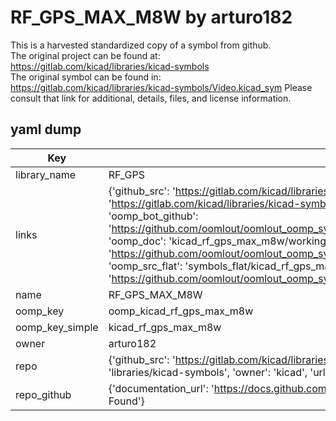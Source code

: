 # RF_GPS_MAX_M8W by arturo182  
This is a harvested standardized copy of a symbol from github.  
The original project can be found at:  
https://gitlab.com/kicad/libraries/kicad-symbols  
The original symbol can be found in:
https://gitlab.com/kicad/libraries/kicad-symbols/Video.kicad_sym
Please consult that link for additional, details, files, and license information.  
## yaml dump  
| Key | Value |  
| --- | --- |  
| library_name | RF_GPS |  
| links | {'github_src': 'https://gitlab.com/kicad/libraries/kicad-symbols/Video.kicad_sym', 'github_src_repo': 'https://gitlab.com/kicad/libraries/kicad-symbols', 'oomp_bot': 'kicad_rf_gps_max_m8w/working', 'oomp_bot_github': 'https://github.com/oomlout/oomlout_oomp_symbol_bot/tree/main/kicad_rf_gps_max_m8w/working', 'oomp_doc': 'kicad_rf_gps_max_m8w/working', 'oomp_doc_github': 'https://github.com/oomlout/oomlout_oomp_symbol_doc/tree/main/kicad_rf_gps_max_m8w/working', 'oomp_src_flat': 'symbols_flat/kicad_rf_gps_max_m8w/working', 'oomp_src_flat_github': 'https://github.com/oomlout/oomlout_oomp_symbol_src/tree/main/kicad_rf_gps_max_m8w/working'} |  
| name | RF_GPS_MAX_M8W |  
| oomp_key | oomp_kicad_rf_gps_max_m8w |  
| oomp_key_simple | kicad_rf_gps_max_m8w |  
| owner | arturo182 |  
| repo | {'github_src': 'https://gitlab.com/kicad/libraries/kicad-symbols/Video.kicad_sym', 'name': 'libraries/kicad-symbols', 'owner': 'kicad', 'url': 'https://gitlab.com/kicad/libraries/kicad-symbols'} |  
| repo_github | {'documentation_url': 'https://docs.github.com/rest/repos/repos#get-a-repository', 'message': 'Not Found'} |  

